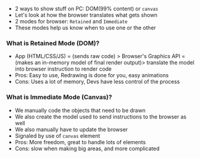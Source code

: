 - 2 ways to show stuff on PC: DOM(99% content) or `canvas`
- Let's look at how the browser translates what gets shown
- 2 modes for browser: `Retained` and `Immediate` 
- These modes help us know when to use one or the other

### What is Retained Mode (DOM)?
- App (HTML/CSS/JS) = (sends raw code) >  Browser's Graphics API =(makes an in-memory model of final render output)> translate the model into browser instruction to render code
- Pros: Easy to use, Redrawing is done for you, easy animations
- Cons: Uses a lot of memory, Devs have less control of the process

### What is Immediate Mode (Canvas)?
- We manually code the objects that need to be drawn 
- We also create the model used to send instructions to the browser as well
- We also manually have to update the browser 
- Signaled by use of `canvas` element
- Pros: More freedom, great to handle lots of elements
- Cons: slow when making big areas, and more complicated